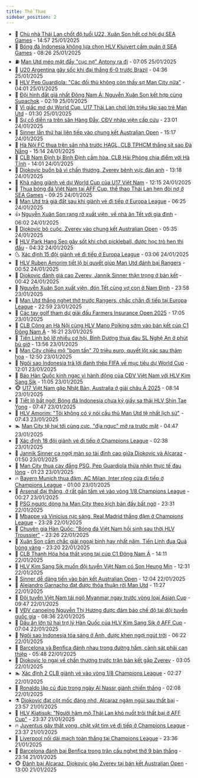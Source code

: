 ```yaml
---
title: Thể Thao
sidebar_position: 2
---
```


<!-- dantri-the-thao:START -->
- 🎡 [Chủ nhà Thái Lan chốt độ tuổi U22, Xuân Son hết cơ hội dự SEA Games](https://dantri.com.vn/the-thao/chu-nha-thai-lan-chot-do-tuoi-u22-xuan-son-het-co-hoi-du-sea-games-20250125215652485.htm) - 14:57 25/01/2025
- 💯 [Bóng đá Indonesia không lựa chọn HLV Kluivert cầm quân ở SEA Games](https://dantri.com.vn/the-thao/bong-da-indonesia-khong-lua-chon-hlv-kluivert-cam-quan-o-sea-games-20250125113551273.htm) - 08:26 25/01/2025
- ⛽️ [Man Utd méo mặt đẩy &quot;cục nợ&quot; Antony ra đi](https://dantri.com.vn/the-thao/man-utd-meo-mat-day-cuc-no-antony-ra-di-20250125140552792.htm) - 07:05 25/01/2025
- 💃 [U20 Argentina gây sốc khi đại thắng 6-0 trước Brazil](https://dantri.com.vn/the-thao/u20-argentina-gay-soc-khi-dai-thang-6-0-truoc-brazil-20250125113601127.htm) - 04:36 25/01/2025
- 🌈 [HLV Pep Guardiola: &quot;Các đối thủ không còn thấy sợ Man City nữa&quot;](https://dantri.com.vn/the-thao/hlv-pep-guardiola-cac-doi-thu-khong-con-thay-so-man-city-nua-20250125100020692.htm) - 04:01 25/01/2025
- 🦅 [Đội hình đắt giá nhất Đông Nam Á: Nguyễn Xuân Son kết hợp cùng Supachok](https://dantri.com.vn/the-thao/doi-hinh-dat-gia-nhat-dong-nam-a-nguyen-xuan-son-ket-hop-cung-supachok-20250125001912781.htm) - 02:19 25/01/2025
- 🌝 [Vì giấc mơ dự World Cup, U17 Thái Lan chơi lớn triệu tập sao trẻ Man Utd](https://dantri.com.vn/the-thao/vi-giac-mo-du-world-cup-u17-thai-lan-choi-lon-trieu-tap-sao-tre-man-utd-20250124225140472.htm) - 01:30 25/01/2025
- 🚀 [Sự cố diễn ra trên sân Hàng Đẫy, CĐV nhập viện cấp cứu](https://dantri.com.vn/the-thao/su-co-dien-ra-tren-san-hang-day-cdv-nhap-vien-cap-cuu-20250124230717455.htm) - 23:01 24/01/2025
- 🎉 [Sinner lần thứ hai liên tiếp vào chung kết Australian Open](https://dantri.com.vn/the-thao/sinner-lan-thu-hai-lien-tiep-vao-chung-ket-australian-open-20250124221726870.htm) - 15:17 24/01/2025
- 📝 [Hà Nội FC thua trên sân nhà trước HAGL, CLB TPHCM thắng sít sao Đà Nẵng](https://dantri.com.vn/the-thao/ha-noi-fc-thua-tren-san-nha-truoc-hagl-clb-tphcm-thang-sit-sao-da-nang-20250124215538968.htm) - 15:14 24/01/2025
- 🦄 [CLB Nam Định bị Bình Định cầm hòa, CLB Hải Phòng chia điểm với Hà Tĩnh](https://dantri.com.vn/the-thao/clb-nam-dinh-bi-binh-dinh-cam-hoa-clb-hai-phong-chia-diem-voi-ha-tinh-20250124205811068.htm) - 14:01 24/01/2025
- 🎉 [Djokovic buồn bã vì chấn thương, Zverev bênh vực đàn anh](https://dantri.com.vn/the-thao/djokovic-buon-ba-vi-chan-thuong-zverev-benh-vuc-dan-anh-20250124201710495.htm) - 13:18 24/01/2025
- 💼 [Khả năng giành vé dự World Cup của U17 Việt Nam](https://dantri.com.vn/the-thao/kha-nang-gianh-ve-du-world-cup-cua-u17-viet-nam-20250124185332438.htm) - 12:15 24/01/2025
- 🤡 [Thua bóng đá Việt Nam tại AFF Cup, thể thao Thái Lan hẹn đòi nợ ở SEA Games](https://dantri.com.vn/the-thao/thua-bong-da-viet-nam-tai-aff-cup-the-thao-thai-lan-hen-doi-no-o-sea-games-20250124142314941.htm) - 09:25 24/01/2025
- 🦆 [Man Utd trả giá đắt sau khi giành vé đi tiếp ở Europa League](https://dantri.com.vn/the-thao/man-utd-tra-gia-dat-sau-khi-gianh-ve-di-tiep-o-europa-league-20250124132510615.htm) - 06:25 24/01/2025
- 👍 [Nguyễn Xuân Son rạng rỡ xuất viện, về nhà ăn Tết với gia đình](https://dantri.com.vn/the-thao/nguyen-xuan-son-rang-ro-xuat-vien-ve-nha-an-tet-voi-gia-dinh-20250124130200924.htm) - 06:02 24/01/2025
- 💼 [Djokovic bỏ cuộc, Zverev vào chung kết Australian Open](https://dantri.com.vn/the-thao/djokovic-bo-cuoc-zverev-vao-chung-ket-australian-open-20250124123401007.htm) - 05:35 24/01/2025
- 🦒 [HLV Park Hang Seo gây sốt khi chơi pickleball, được học trò hẹn thi đấu](https://dantri.com.vn/the-thao/hlv-park-hang-seo-gay-sot-khi-choi-pickleball-duoc-hoc-tro-hen-thi-dau-20250124113233370.htm) - 04:32 24/01/2025
- 🌜 [Xác định 15 đội giành vé đi tiếp ở Europa League](https://dantri.com.vn/the-thao/xac-dinh-15-doi-gianh-ve-di-tiep-o-europa-league-20250124100532933.htm) - 03:06 24/01/2025
- 🦆 [HLV Ruben Amorim tiết lộ bí quyết giúp Man Utd đánh bại Rangers](https://dantri.com.vn/the-thao/hlv-ruben-amorim-tiet-lo-bi-quyet-giup-man-utd-danh-bai-rangers-20250124074403614.htm) - 00:52 24/01/2025
- 💪 [Djokovic đánh giá cao Zverev, Jannik Sinner thận trọng ở bán kết](https://dantri.com.vn/the-thao/djokovic-danh-gia-cao-zverev-jannik-sinner-than-trong-o-ban-ket-20250124073941091.htm) - 00:42 24/01/2025
- 🧠 [Nguyễn Xuân Son xuất viện, đón Tết cùng vợ con ở Nam Định](https://dantri.com.vn/the-thao/nguyen-xuan-son-xuat-vien-don-tet-cung-vo-con-o-nam-dinh-20250124064756448.htm) - 23:58 23/01/2025
- 🦄 [Man Utd thắng nghẹt thở trước Rangers, chắc chắn đi tiếp tại Europa League](https://dantri.com.vn/the-thao/man-utd-thang-nghet-tho-truoc-rangers-chac-chan-di-tiep-tai-europa-league-20250124055857191.htm) - 22:59 23/01/2025
- 🥸 [Các tay golf tham dự giải đấu Farmers Insurance Open 2025](https://dantri.com.vn/the-thao/cac-tay-golf-tham-du-giai-dau-farmers-insurance-open-2025-20250123162924817.htm) - 17:05 23/01/2025
- 🤠 [CLB Công an Hà Nội cùng HLV Mano Polking sớm vào bán kết cúp C1 Đông Nam Á](https://dantri.com.vn/the-thao/clb-cong-an-ha-noi-cung-hlv-mano-polking-som-vao-ban-ket-cup-c1-dong-nam-a-20250123224018338.htm) - 16:21 23/01/2025
- 👺 [Tiến Linh bỏ lỡ nhiều cơ hội, Bình Dương thua đau SL Nghệ An ở phút bù giờ](https://dantri.com.vn/the-thao/tien-linh-bo-lo-nhieu-co-hoi-binh-duong-thua-dau-sl-nghe-an-o-phut-bu-gio-20250123204426907.htm) - 13:56 23/01/2025
- 📝 [Man City chiêu mộ &quot;bom tấn&quot; 70 triệu euro, quyết lột xác sau thảm họa](https://dantri.com.vn/the-thao/man-city-chieu-mo-bom-tan-70-trieu-euro-quyet-lot-xac-sau-tham-hoa-20250123195001489.htm) - 12:50 23/01/2025
- 🦆 [Ngôi sao Indonesia trả lời đanh thép FIFA về mục tiêu dự World Cup](https://dantri.com.vn/the-thao/ngoi-sao-indonesia-tra-loi-danh-thep-fifa-ve-muc-tieu-du-world-cup-20250123155841881.htm) - 12:01 23/01/2025
- 🥳 [Báo Hàn Quốc kinh ngạc vì hành động của CĐV Việt Nam với HLV Kim Sang Sik](https://dantri.com.vn/the-thao/bao-han-quoc-kinh-ngac-vi-hanh-dong-cua-cdv-viet-nam-voi-hlv-kim-sang-sik-20250123170734786.htm) - 11:05 23/01/2025
- 🐵 [U17 Việt Nam gặp Nhật Bản, Australia ở giải châu Á 2025](https://dantri.com.vn/the-thao/u17-viet-nam-gap-nhat-ban-australia-o-giai-chau-a-2025-20250123151128687.htm) - 08:14 23/01/2025
- 🤩 [Tiết lộ bất ngờ: Bóng đá Indonesia chưa ký giấy sa thải HLV Shin Tae Yong](https://dantri.com.vn/the-thao/tiet-lo-bat-ngo-bong-da-indonesia-chua-ky-giay-sa-thai-hlv-shin-tae-yong-20250123121208622.htm) - 07:47 23/01/2025
- 🤠 [HLV Amorim: &quot;Tôi không có ý nói cầu thủ Man Utd tệ nhất lịch sử&quot;](https://dantri.com.vn/the-thao/hlv-amorim-toi-khong-co-y-noi-cau-thu-man-utd-te-nhat-lich-su-20250123102044018.htm) - 07:43 23/01/2025
- 🏊 [Man City tệ hại tới cùng cực, &quot;địa ngục&quot; mở ra trước mặt](https://dantri.com.vn/the-thao/man-city-te-hai-toi-cung-cuc-dia-nguc-mo-ra-truoc-mat-20250123114501049.htm) - 04:47 23/01/2025
- 🗽 [Xác định 18 đội giành vé đi tiếp ở Champions League](https://dantri.com.vn/the-thao/xac-dinh-18-doi-gianh-ve-di-tiep-o-champions-league-20250123093801310.htm) - 02:38 23/01/2025
- 🚀 [Jannik Sinner ca ngợi màn so tài đỉnh cao giữa Djokovic và Alcaraz](https://dantri.com.vn/the-thao/jannik-sinner-ca-ngoi-man-so-tai-dinh-cao-giua-djokovic-va-alcaraz-20250123084534177.htm) - 01:50 23/01/2025
- 🎉 [Man City thua cay đắng PSG, Pep Guardiola thừa nhận thực tế đau lòng](https://dantri.com.vn/the-thao/man-city-thua-cay-dang-psg-pep-guardiola-thua-nhan-thuc-te-dau-long-20250123073950324.htm) - 01:23 23/01/2025
- 🔥 [Bayern Munich thua đậm, AC Milan, Inter rộng cửa đi tiếp ở Champions League](https://dantri.com.vn/the-thao/bayern-munich-thua-dam-ac-milan-inter-rong-cua-di-tiep-o-champions-league-20250123072625331.htm) - 01:00 23/01/2025
- 🎉 [Arsenal đại thắng, ở rất gần tấm vé vào vòng 1/8 Champions League](https://dantri.com.vn/the-thao/arsenal-dai-thang-o-rat-gan-tam-ve-vao-vong-18-champions-league-20250123072707099.htm) - 00:27 23/01/2025
- 🎡 [PSG ngược dòng hạ Man City theo kịch bản đầy bất ngờ](https://dantri.com.vn/the-thao/psg-nguoc-dong-ha-man-city-theo-kich-ban-day-bat-ngo-20250123063056907.htm) - 23:31 22/01/2025
- 🐻 [Mbappe và Vinicius rực sáng, Real Madrid thắng đậm ở Champions League](https://dantri.com.vn/the-thao/mbappe-va-vinicius-ruc-sang-real-madrid-thang-dam-o-champions-league-20250123062843738.htm) - 23:28 22/01/2025
- 🌊 [Chuyên gia Hàn Quốc: &quot;Bóng đá Việt Nam hồi sinh sau thời HLV Troussier&quot;](https://dantri.com.vn/the-thao/chuyen-gia-han-quoc-bong-da-viet-nam-hoi-sinh-sau-thoi-hlv-troussier-20250122194402386.htm) - 23:26 22/01/2025
- 💃 [Xuân Son cầm chắc giải ngoại binh hay nhất năm, Tiến Linh đua Quả bóng vàng](https://dantri.com.vn/the-thao/xuan-son-cam-chac-giai-ngoai-binh-hay-nhat-nam-tien-linh-dua-qua-bong-vang-20250122232951802.htm) - 23:20 22/01/2025
- 🤔 [CLB Thanh Hóa hòa thất vọng tại cúp C1 Đông Nam Á](https://dantri.com.vn/the-thao/clb-thanh-hoa-hoa-that-vong-tai-cup-c1-dong-nam-a-20250122203102689.htm) - 14:11 22/01/2025
- 🤭 [HLV Kim Sang Sik muốn đội tuyển Việt Nam có Son Heung Min](https://dantri.com.vn/the-thao/hlv-kim-sang-sik-muon-doi-tuyen-viet-nam-co-son-heung-min-20250122192509968.htm) - 12:31 22/01/2025
- 👹 [Sinner dễ dàng tiến vào bán kết Australian Open](https://dantri.com.vn/the-thao/sinner-de-dang-tien-vao-ban-ket-australian-open-20250122185851105.htm) - 12:04 22/01/2025
- 🗽 [Alejandro Garnacho đạt được thỏa thuận rời Man Utd](https://dantri.com.vn/the-thao/alejandro-garnacho-dat-duoc-thoa-thuan-roi-man-utd-20250122182712293.htm) - 11:27 22/01/2025
- 🥳 [Đội tuyển Việt Nam tái ngộ Myanmar ngay trước vòng loại Asian Cup](https://dantri.com.vn/the-thao/doi-tuyen-viet-nam-tai-ngo-myanmar-ngay-truoc-vong-loai-asian-cup-20250122162932478.htm) - 09:47 22/01/2025
- 💃 [VĐV canoeing Nguyễn Thị Hương được đảm bảo chế độ tại đội tuyển  quốc gia](https://dantri.com.vn/the-thao/vdv-canoeing-nguyen-thi-huong-duoc-dam-bao-che-do-tai-doi-tuyen-quoc-gia-20250122153223513.htm) - 08:36 22/01/2025
- 🧰 [Dấu ấn lớn từ hai trợ lý Hàn Quốc của HLV Kim Sang Sik ở AFF Cup](https://dantri.com.vn/the-thao/dau-an-lon-tu-hai-tro-ly-han-quoc-cua-hlv-kim-sang-sik-o-aff-cup-20250122125311697.htm) - 07:04 22/01/2025
- 💪 [Ngôi sao Indonesia tỏa sáng ở Anh, được khen ngợi ngút trời](https://dantri.com.vn/the-thao/ngoi-sao-indonesia-toa-sang-o-anh-duoc-khen-ngoi-ngut-troi-20250122132154768.htm) - 06:22 22/01/2025
- 🚀 [Barcelona và Benfica đánh nhau trong đường hầm, cảnh sát phải can thiệp](https://dantri.com.vn/the-thao/barcelona-va-benfica-danh-nhau-trong-duong-ham-canh-sat-phai-can-thiep-20250122124827240.htm) - 05:48 22/01/2025
- 🤠 [Djokovic lo ngại về chấn thương trước trận bán kết gặp Zverev](https://dantri.com.vn/the-thao/djokovic-lo-ngai-ve-chan-thuong-truoc-tran-ban-ket-gap-zverev-20250122070558149.htm) - 03:05 22/01/2025
- 🏊 [Xác định 2 CLB giành vé vào vòng 1/8 Champions League](https://dantri.com.vn/the-thao/xac-dinh-2-clb-gianh-ve-vao-vong-18-champions-league-20250122092724593.htm) - 02:27 22/01/2025
- 🦄 [Ronaldo lập cú đúp trong ngày Al Nassr giành chiến thắng](https://dantri.com.vn/the-thao/ronaldo-lap-cu-dup-trong-ngay-al-nassr-gianh-chien-thang-20250122090304276.htm) - 02:08 22/01/2025
- ⚗️ [Djokovic đạt cột mốc đáng nhớ, Alcaraz ngậm ngùi sau thất bại](https://dantri.com.vn/the-thao/djokovic-dat-cot-moc-dang-nho-alcaraz-ngam-ngui-sau-that-bai-20250122065459052.htm) - 23:57 21/01/2025
- 🥷 [HLV Kiatisuk: &quot;Người hâm mộ Thái Lan khó nuốt trôi thất bại ở AFF Cup&quot;](https://dantri.com.vn/the-thao/hlv-kiatisuk-nguoi-ham-mo-thai-lan-kho-nuot-troi-that-bai-o-aff-cup-20250121233756983.htm) - 23:37 21/01/2025
- 🔥 [Juventus gây thất vọng, chật vật tìm vé đi tiếp ở Champions League](https://dantri.com.vn/the-thao/juventus-gay-that-vong-chat-vat-tim-ve-di-tiep-o-champions-league-20250122070904084.htm) - 23:37 21/01/2025
- 🦅 [Liverpool nối dài mạch toàn thắng tại Champions League](https://dantri.com.vn/the-thao/liverpool-noi-dai-mach-toan-thang-tai-champions-league-20250122063320659.htm) - 23:36 21/01/2025
- 🌝 [Barcelona đánh bại Benfica trong trận cầu nghẹt thở 9 bàn thắng](https://dantri.com.vn/the-thao/barcelona-danh-bai-benfica-trong-tran-cau-nghet-tho-9-ban-thang-20250122061420979.htm) - 23:14 21/01/2025
- 🐵 [Đánh bại Alcaraz, Djokovic gặp Zverev tại bán kết Australian Open](https://dantri.com.vn/the-thao/danh-bai-alcaraz-djokovic-gap-zverev-tai-ban-ket-australian-open-20250121210855675.htm) - 13:00 21/01/2025<!-- dantri-the-thao:END -->
